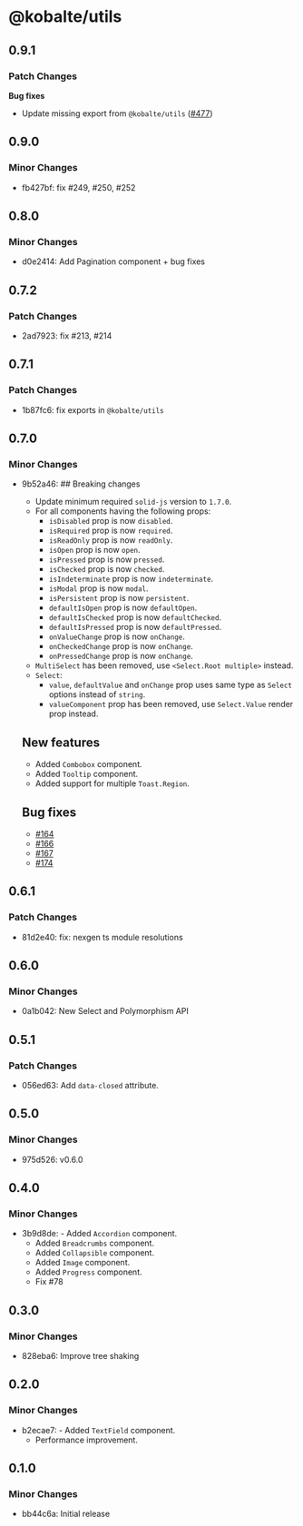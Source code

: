 # @kobalte/utils

## 0.9.1

### Patch Changes

  **Bug fixes**

  - Update missing export from `@kobalte/utils` ([#477](https://github.com/kobaltedev/kobalte/pull/477))

## 0.9.0

### Minor Changes

- fb427bf: fix #249, #250, #252

## 0.8.0

### Minor Changes

- d0e2414: Add Pagination component + bug fixes

## 0.7.2

### Patch Changes

- 2ad7923: fix #213, #214

## 0.7.1

### Patch Changes

- 1b87fc6: fix exports in `@kobalte/utils`

## 0.7.0

### Minor Changes

- 9b52a46: ## Breaking changes

  - Update minimum required `solid-js` version to `1.7.0`.
  - For all components having the following props:
    - `isDisabled` prop is now `disabled`.
    - `isRequired` prop is now `required`.
    - `isReadOnly` prop is now `readOnly`.
    - `isOpen` prop is now `open`.
    - `isPressed` prop is now `pressed`.
    - `isChecked` prop is now `checked`.
    - `isIndeterminate` prop is now `indeterminate`.
    - `isModal` prop is now `modal`.
    - `isPersistent` prop is now `persistent`.
    - `defaultIsOpen` prop is now `defaultOpen`.
    - `defaultIsChecked` prop is now `defaultChecked`.
    - `defaultIsPressed` prop is now `defaultPressed`.
    - `onValueChange` prop is now `onChange`.
    - `onCheckedChange` prop is now `onChange`.
    - `onPressedChange` prop is now `onChange`.
  - `MultiSelect` has been removed, use `<Select.Root multiple>` instead.
  - `Select`:
    - `value`, `defaultValue` and `onChange` prop uses same type as `Select` options instead of `string`.
    - `valueComponent` prop has been removed, use `Select.Value` render prop instead.

  ## New features

  - Added `Combobox` component.
  - Added `Tooltip` component.
  - Added support for multiple `Toast.Region`.

  ## Bug fixes

  - [#164](https://github.com/kobaltedev/kobalte/pull/164)
  - [#166](https://github.com/kobaltedev/kobalte/pull/166)
  - [#167](https://github.com/kobaltedev/kobalte/pull/167)
  - [#174](https://github.com/kobaltedev/kobalte/pull/174)

## 0.6.1

### Patch Changes

- 81d2e40: fix: nexgen ts module resolutions

## 0.6.0

### Minor Changes

- 0a1b042: New Select and Polymorphism API

## 0.5.1

### Patch Changes

- 056ed63: Add `data-closed` attribute.

## 0.5.0

### Minor Changes

- 975d526: v0.6.0

## 0.4.0

### Minor Changes

- 3b9d8de: - Added `Accordion` component.
  - Added `Breadcrumbs` component.
  - Added `Collapsible` component.
  - Added `Image` component.
  - Added `Progress` component.
  - Fix #78

## 0.3.0

### Minor Changes

- 828eba6: Improve tree shaking

## 0.2.0

### Minor Changes

- b2ecae7: - Added `TextField` component.
  - Performance improvement.

## 0.1.0

### Minor Changes

- bb44c6a: Initial release
